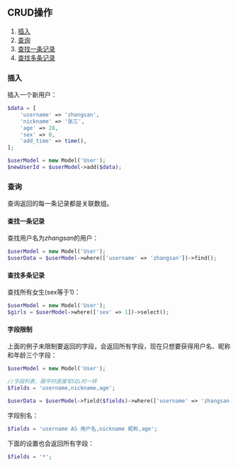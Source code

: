 ## CRUD操作

1. [插入](#插入)
2. [查询](#查询)
  1. [查找一条记录](#查找一条记录)
  2. [查找多条记录](#查找多条记录)


### 插入

插入一个新用户：
```php
$data = [
    'username' => 'zhangsan',
    'nickname' => '张三',
    'age' => 28,
    'sex' => 0,
    'add_time' => time(),
];

$userModel = new Model('User');
$newUserId = $userModel->add($data);
```
### 查询

查询返回的每一条记录都是关联数组。

#### 查找一条记录

查找用户名为*zhangsan*的用户：
```php
$userModel = new Model('User');
$userData = $userModel->where(['username' => 'zhangsan'])->find();
```

#### 查找多条记录

查找所有女生(sex等于1)：
```php
$userModel = new Model('User');
$girls = $userModel->where(['sex' => 1])->select();
```

#### 字段限制

上面的例子未限制要返回的字段，会返回所有字段，现在只想要获得用户名、昵称和年龄三个字段：
```php
$userModel = new Model('User');

//字段列表，跟平时直接写SQL时一样
$fields = 'username,nickname,age';

$userData = $userModel->field($fields)->where(['username' => 'zhangsan'])->find();
```

字段别名：
```php
$fields = 'username AS 用户名,nickname 昵称,age';
```

下面的设置也会返回所有字段：
```php
$fields = '*';
```